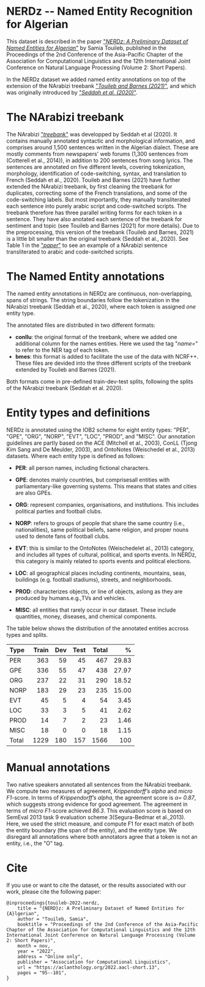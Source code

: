 # NERDz -- Named Entity Recognition for Algerian

This dataset is described in the paper ["*NERDz: A Preliminary Dataset of Named Entities for Algerian*"](https://aclanthology.org/2022.aacl-short.13/) by Samia Touileb, published in the Proceedings of the 2nd Conference of the Asia-Pacific Chapter of the Association for Computational Linguistics and the 12th International Joint Conference on Natural Language Processing (Volume 2: Short Papers). 

In the NERDz dataset we added named entity annotations on top of the extension of the NArabizi treebank ["*Touileb and Barnes (2021)*"](https://aclanthology.org/2021.findings-acl.324/), and which was originally introduced by ["*Seddah et al. (2020)*"](https://aclanthology.org/2020.acl-main.107/).

# The NArabizi treebank

The NArabizi ["*treebank*"](https://parsiti.github.io/NArabizi/) was developped by Seddah et al (2020). It contains manually annotated syntactic and morphological information,  and comprises around 1,500 sentences written in the Algerian dialect. These are mostly comments from newspapers' web forums (1,300 sentences from (Cotterell et al., 2014)),  in addition to 200 sentences from song lyrics.  The sentences are annotated on five different levels, covering tokenization, morphology, identification of code-switching, syntax, and translation to French (Seddah et al., 2020). Touileb and Barnes (2021) have further extended the NArabizi treebank, by first cleaning the treebank for duplicates, correcting some of the French translations, and some of the code-switching labels. But most importantly, they manually transliterated each sentence into purely arabic script and code-switched scripts. The treebank therefore has three parallel writing forms for each token in a sentence. They have also anotated each sentence of the treebank for sentiment and topic (see Touileb and Barnes (2021) for more details).  Due to the preprocessing, this version of the treebank (Touileb and Barnes, 2021) is a little bit smaller than the original treebank (Seddah et al., 2020).  See Table 1 in the ["*paper*"](https://aclanthology.org/2022.aacl-short.13/) to see an example of a NArabizi sentence transliterated to arabic and code-switched scripts. 

# The Named Entity annotations

The named entity annotations in NERDz are continuous, non-overlapping, spans of strings. The string boundaries follow the tokenization in the NArabizi treebank (Seddah et al., 2020),  where each token is assigned *one* entity type.  

The annotated files are distributed in two different formats:

- **conllu**: the original format of the treebank, where we added one additional column for the names entities. Here we used the tag "*name=*" to refer to the NER tag of each token.
- **bmes**: this format is added to facilitate the use of the data with NCRF++. These files are devided into the three different scripts of the treebank extended by Touileb and Barnes (2021). 

Both formats come in pre-defined train-dev-test splits, following the splits of the NArabizi treebank (Seddah et al. 2020).

# Entity types and definitions

NERDz is annotated using the IOB2 scheme for eight entity types: "PER", "GPE", "ORG", "NORP", "EVT", "LOC", "PROD", and "MISC". Our annotation guidelines are partly based on the ACE (Mitchell et al., 2003), ConLL (Tjong Kim Sang and De Meulder, 2003), and OntoNotes (Weischedel et al., 2013) datasets. Where each entity type is defined as follows:

- **PER**: all person names, including fictional characters.

- **GPE**: denotes mainly countries, but comprisesall entities with parliamentary-like governing systems. This means that states and cities are also GPEs.

- **ORG**: represent companies, organisations, and institutions. This includes political parties and football clubs. 

- **NORP**: refers to groups of people that share the same country (i.e., nationalities), same political beliefs, same religion, and proper nouns used to denote fans of football clubs. 

- **EVT**: this is similar to the OntoNotes (Weischedelet al., 2013) category, and includes all types of cultural, political, and sports events. In NERDz, this category is mainly related to sports events and political elections.

- **LOC**: all geographical places including continents, mountains, seas, buildings (e.g. football stadiums), streets, and neighborhoods.

- **PROD**: characterizes objects, or line of objects, aslong as they are produced by humans.e.g.,TVs and vehicles. 

- **MISC**: all entities that rarely occur in our dataset. These include quantities, money, diseases, and chemical components.

The table below shows the distribution of the annotated entities accross types and splits.

| Type | Train | Dev | Test | Total | %| 
| :--- | ---: | ---: | ---: | ---: | ---: |
| PER | 363 | 59 | 45 | 467 | 29.83 |
| GPE | 336 | 55 | 47 |438 | 27.97 |
| ORG | 237 | 22 | 31 | 290 | 18.52 |
| NORP | 183 | 29 | 23 | 235 | 15.00 |
| EVT | 45 | 5 | 4 | 54 | 3.45 |
| LOC | 33 | 3 | 5 | 41 | 2.62 |
| PROD | 14 | 7 | 2 | 23 | 1.46 |
| MISC | 18 | 0 | 0 | 18 | 1.15 | 
| Total | 1229 | 180 | 157| 1566| 100 |

# Manual annotations

Two  native  speakers  annotated  all  sentences from the NArabizi treebank. We compute two measures of agreement, *Krippendorff’s alpha* and *micro F1*-score. In terms of *Krippendorff’s alpha*, the agreement score is *α= 0.87*, which suggests strong evidence for good agreement.  The agreement in terms of *micro F1*-score achieved *86.3*. This evaluation score is based on SemEval 2013 task 9 evaluation scheme 3(Segura-Bedmar et al.,2013). Here, we used the strict measure, and compute F1 for exact match of both the entity boundary (the span of the entity), and the entity type. We disregard all annotations where both annotators agree that a token is not an entity, i.e., the "O" tag. 

# Cite

If you use or want to cite the dataset, or the results associated with our work, please cite the following paper:

```
@inproceedings{touileb-2022-nerdz,
    title = "{NERD}z: A Preliminary Dataset of Named Entities for {A}lgerian",
    author = "Touileb, Samia",
    booktitle = "Proceedings of the 2nd Conference of the Asia-Pacific Chapter of the Association for Computational Linguistics and the 12th International Joint Conference on Natural Language Processing (Volume 2: Short Papers)",
    month = nov,
    year = "2022",
    address = "Online only",
    publisher = "Association for Computational Linguistics",
    url = "https://aclanthology.org/2022.aacl-short.13",
    pages = "95--101",
}
```
